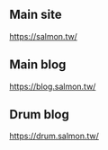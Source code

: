 ## Main site

https://salmon.tw/

## Main blog

https://blog.salmon.tw/

## Drum blog

https://drum.salmon.tw/
